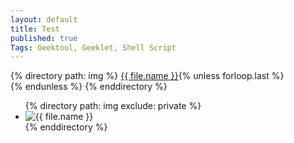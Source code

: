 ```yaml
---
layout: default
title: Test
published: true
Tags: Geektool, Geeklet, Shell Script
---
```


{% directory path: img %}
  <a href="{{ file.url }}" >{{ file.name }}</a>{% unless forloop.last %} <br> {% endunless %}
{% enddirectory %}

<ul>
  {% directory path: img exclude: private %}
    <li>
      <img src="{{ file.url }}"
           alt="{{ file.name }}"
           datetime="{{ file.date | date_to_xmlschema }}" />
    </li>
  {% enddirectory %}
</ul>
